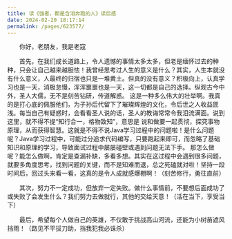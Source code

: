 ```yaml
---
title: 读《强者，都是含泪奔跑的人》读后感
date: 2024-02-20 18:17:14
permalink: /pages/623577/
---
```


&emsp;&emsp;你好，老朋友，我是老寇  

&emsp;&emsp;首先，在我们成长道路上，令人遗憾的事情太多太多，但老是缅怀过去的种种，只会让自己越来越胆怯！我曾经思考过人生的意义是什么？其实，人生本就没有什么意义，人最终的归宿也只是一堆黄土。但真的没有意义？积极向上，认真学习也是一天，消极怠慢，浑浑噩噩也是一天，这一切都是自己的选择。纵观古今中外，圣人大儒，无不是刻苦钻研，传道解惑。
这是一种多么伟大的壮举啊。我真的是打心底的佩服他们，为子孙后代留下了璀璨辉煌的文化，令后世之人收益匪浅。每当自己有疑惑时，会看看圣人说的话，圣人的教诲常常令我泪流满面。说到这里，就不得不提“知行合一，格物致知”，意思是 说和做要一起贯彻，探究事物原理，从而获得智慧。这就是不得不说Java学习过程中的问题啦！是什么问题呢？Java学习过程中，可能过分追求代码编写，只要跑起来即可，而忽略了基础知识和原理的学习，导致面试过程中屡屡碰壁或遇到问题无法下手。
那怎么做呢？能怎么做啊，肯定是查漏补缺，多看多想。其实在这过程中会遇到很多问题，就要多角度思考，找到问题的关键，而不是知难而退，总之死磕就对啦！坚持一段时间后，回过头来看一看，这真的是令人成就感爆棚啊！（刻苦修行，勇往直前）  

&emsp;&emsp;其次，努力不一定成功，但放弃一定失败。做什么事情前，不要想后面成功了或失败了会发生什么？我们努力去做就行，其他的交给天意！（活在当下，享受当下）  

&emsp;&emsp;最后，希望每个人做自己的英雄，不仅敢于挑战高山河流，还能为小树苗遮风挡雨！（路见不平拔刀助，挡我犯我必诛杀）  